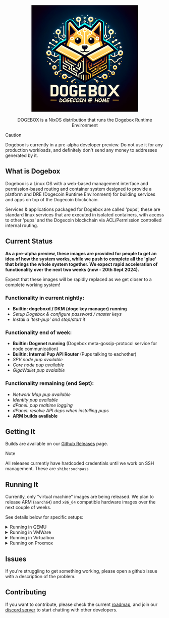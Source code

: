 <div align="center">
  <img src="docs/img/dogebox-logo.png" alt="Dogebox Logo"/>
  <p>DOGEBOX is a NixOS distribution that runs the Dogebox Runtime Environment</p>
</div>

> [!CAUTION]  
> Dogebox is currently in a pre-alpha developer preview. Do not use it for any production workloads, and definitely don't send any money to addresses generated by it.


## What is Dogebox 
Dogebox is a Linux OS with a web-based management interface and permission-based routing and container system designed to 
provide a platform and DRE (Dogecoin Runtime Environment) for building services and apps on top of the Dogecoin blockchain.

Services & applications packaged for Dogebox are called 'pups', these are standard linux services that are executed in
isolated containers, with access to other 'pups' and the Dogecoin blockchain via ACL/Permission controlled internal routing.

## Current Status

**As a pre-alpha preview, these images are provided for people to get an idea of how the system works, while we push to
complete all the 'glue' that brings the whole system together. We expect rapid acceleration of functionality over the 
next two weeks (now - 20th Sept 2024).**

Expect that these images will be rapidly replaced as we get closer to a complete working system! 

### Functionality in current nightly:

- **Builtin: dogeboxd / DKM (doge key manager) running**
- *Setup Dogebox & configure password / master keys*
- *Install a 'test-pup' and stop/start it*


### Functionality end of week:

- **Builtin: Dogenet running** (Dogebox meta-gossip-protocol service for node communication)
- **Builtin: Internal Pup API Router** (Pups talking to eachother)
- *SPV node pup available*
- *Core node pup available*
- *GigaWallet pup avaialble*

### Functionality remaining (end Sept):

- *Network Map pup available*
- *Identity pup available*
- *dPanel: pup realtime logging*
- *dPanel: resolve API deps when installing pups*
- **ARM builds available**

</div>

## Getting It

Builds are available on our [Github Releases](https://github.com/dogeorg/dogebox/releases) page.

> [!NOTE]
> All releases currently have hardcoded credentials until we work on SSH management. These are `shibe:suchpass`

## Running It

Currently, only "virtual machine" images are being released. We plan to release ARM (`aarch64`) and `x86_64` compatible hardware images over the next couple of weeks.

See details below for specific setups:

<details>
  <summary>Running in QEMU</summary>

1. First, grab the latest QEMU release.

2. Launch the image with the following command:

```bash
qemu-system-x86_64 \
-drive file=dogebox.qcow2,format=qcow2 \
-m 4G \
-smp 2 \
-nographic \
-netdev user,id=net0,hostfwd=tcp::2222-:22 \
-device virtio-net,netdev=net0
```

</details>

<details>
  <summary>Running in VMWare</summary>

TODO :)

</details>

<details>
  <summary>Running in Virtualbox</summary>

1. Install Virtualbox :)
2. Run `make virtualbox-launch`

</details>

<details>
  <summary>Running on Proxmox</summary>

TODO :)

</details>

## Issues

If you're struggling to get something working, please open a github issue with a description of the problem.

## Contributing

If you want to contribute, please check the current [roadmap](https://docs.google.com/spreadsheets/d/1FfJ_c-PjJdzkTAB3QFmDd2PRadrtNgvOhuDJTBEeOWU/view?gid=759122314#gid=759122314), and join our [discord server](https://discord.gg/VEUMWpThg9) to start chatting with other developers.
